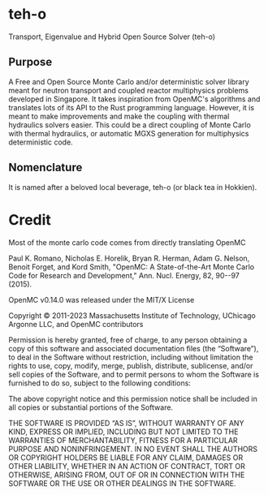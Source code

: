 # teh-o
Transport, Eigenvalue and Hybrid Open Source  Solver (teh-o) 

## Purpose 

A Free and Open Source Monte Carlo and/or deterministic solver library 
meant for neutron transport and coupled reactor multiphysics problems 
developed in Singapore.
It takes inspiration from OpenMC's algorithms and translates lots of its 
API to the Rust programming language. However, it is meant to make 
improvements and make the coupling with thermal hydraulics solvers 
easier. This could be a direct coupling of Monte Carlo with thermal 
hydraulics, or automatic MGXS generation for multiphysics deterministic 
code.
## Nomenclature 

It is named after a beloved local beverage, teh-o (or black tea in Hokkien).

# Credit 

Most of the monte carlo code comes from directly translating OpenMC

Paul K. Romano, Nicholas E. Horelik, Bryan R. Herman, Adam G. 
Nelson, Benoit Forget, and Kord Smith, "OpenMC: A 
State-of-the-Art Monte Carlo Code for Research and Development," 
Ann. Nucl. Energy, 82, 90--97 (2015).

OpenMC v0.14.0 was released under the MIT/X License 

Copyright © 2011-2023 Massachusetts Institute of Technology, 
UChicago Argonne LLC, and OpenMC contributors

Permission is hereby granted, free of charge, to any person 
obtaining a copy of this software and associated documentation 
files (the “Software”), to deal in the Software without restriction, 
including without limitation the rights to use, copy, modify, merge, 
publish, distribute, sublicense, and/or sell copies of the 
Software, and to permit persons to whom the Software is furnished to do 
so, subject to the following conditions:

The above copyright notice and this permission notice shall be 
included in all copies or substantial portions of the Software.

THE SOFTWARE IS PROVIDED “AS IS”, WITHOUT WARRANTY OF ANY KIND, 
EXPRESS OR IMPLIED, INCLUDING BUT NOT LIMITED TO THE WARRANTIES OF 
MERCHANTABILITY, FITNESS FOR A PARTICULAR PURPOSE AND NONINFRINGEMENT. 
IN NO EVENT SHALL THE AUTHORS OR COPYRIGHT HOLDERS BE LIABLE FOR ANY 
CLAIM, DAMAGES OR OTHER LIABILITY, WHETHER IN AN ACTION OF CONTRACT, 
TORT OR OTHERWISE, ARISING FROM, OUT OF OR IN CONNECTION WITH THE 
SOFTWARE OR THE USE OR OTHER DEALINGS IN THE SOFTWARE.

